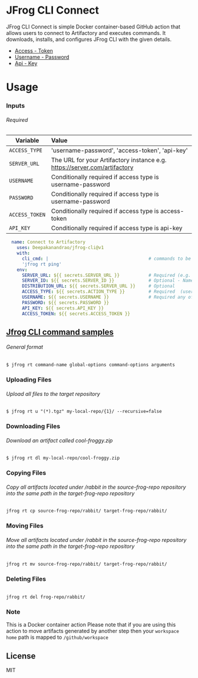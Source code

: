 # JFrog CLI Connect

JFrog CLI Connect is simple Docker container-based GitHub action that allows users to connect to Artifactory and executes commands.
It downloads, installs, and configures JFrog CLI with the given details.

  - [Access - Token](https://www.jfrog.com/confluence/display/JFROG/Access+Tokens)
  - [Username - Password](https://www.jfrog.com/confluence/display/JFROG/User+Profile/#UserProfile-password)
  - [Api - Key](https://www.jfrog.com/confluence/display/JFROG/User+Profile/#UserProfile-APIKey)
 
 

# Usage
### Inputs
###### Required 

| Variable   | Value      |
| ------------- |:-------------|
| `ACCESS_TYPE`       | 'username-password', 'access-token', 'api-key'|
| `SERVER_URL`        | The URL for your Artifactory instance e.g. https://server.com/artifactory     |
| `USERNAME`        | Conditionally required if access type is username-password    |
| `PASSWORD`        |  Conditionally required if access type is username-password |
| `ACCESS_TOKEN`        |  Conditionally required if access type is access-token   |
| `API_KEY`        | Conditionally required if access type is api-key   |
                                                       

  ```yaml
    name: Connect to Artifactory
      uses: Deepakanandrao/jfrog-cli@v1
      with:
        cli_cmd: |                                      # commands to be excuted
        'jfrog rt ping'
      env:  
        SERVER_URL: ${{ secrets.SERVER_URL }}           # Required (e.g. https://jfrogy.com/artifactory)
        SERVER_ID: ${{ secrets.SERVER_ID }}             # Optional - Name to be recognized server with
        DISTRIBUTION_URL: ${{ secrets.SERVER_URL }}     # Optional
        ACCESS_TYPE: ${{ secrets.ACTION_TYPE }}         # Required  (username-password, access-token, api-key)
        USERNAME: ${{ secrets.USERNAME }}               # Required any of one of the following
        PASSWORD: ${{ secrets.PASSWORD }}
        API_KEY: ${{ secrets.API_KEY }}
        ACCESS_TOKEN: ${{ secrets.ACCESS_TOKEN }} 
  ```

## [Jfrog CLI command samples](https://www.jfrog.com/confluence/display/CLI/CLI+for+JFrog+Artifactory)

###### General format
```
$ jfrog rt command-name global-options command-options arguments
```
### Uploading Files
###### Upload all files to the target repository
```
$ jfrog rt u "(*).tgz" my-local-repo/{1}/ --recursive=false
```

### Downloading Files

###### Download an artifact called cool-froggy.zip
```
$ jfrog rt dl my-local-repo/cool-froggy.zip
```

### Copying Files
###### Copy all artifacts located under /rabbit in the source-frog-repo repository into the same path in the target-frog-repo repository
```
jfrog rt cp source-frog-repo/rabbit/ target-frog-repo/rabbit/
```

### Moving Files
###### Move all artifacts located under /rabbit in the source-frog-repo repository into the same path in the target-frog-repo repository
```
jfrog rt mv source-frog-repo/rabbit/ target-frog-repo/rabbit/
```
### Deleting Files
###### 
```
jfrog rt del frog-repo/rabbit/
```

### Note

This is a Docker container action
Please note that if you are using this action to move artifacts generated by another step then your `workspace home` path is mapped to
`/github/workspace`



License
----

MIT

